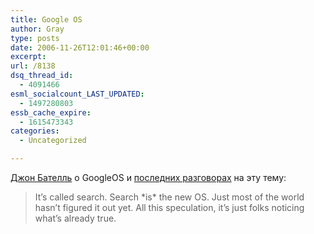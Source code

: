 ```yaml
---
title: Google OS
author: Gray
type: posts
date: 2006-11-26T12:01:46+00:00
excerpt:
url: /8138
dsq_thread_id:
  - 4091466
esml_socialcount_LAST_UPDATED:
  - 1497280803
essb_cache_expire:
  - 1615473343
categories:
  - Uncategorized

---
```








<a href="http://battellemedia.com/archives/003123.php" target="_blank">Джон Бателль</a> о GoogleOS и <a href="http://www.searchengines.ru/blog/archives/008133.html" target="_blank">последних разговорах</a> на эту тему: 

> It&#8217;s called search. Search \*is\* the new OS. Just most of the world hasn&#8217;t figured it out yet. All this speculation, it&#8217;s just folks noticing what&#8217;s already true.